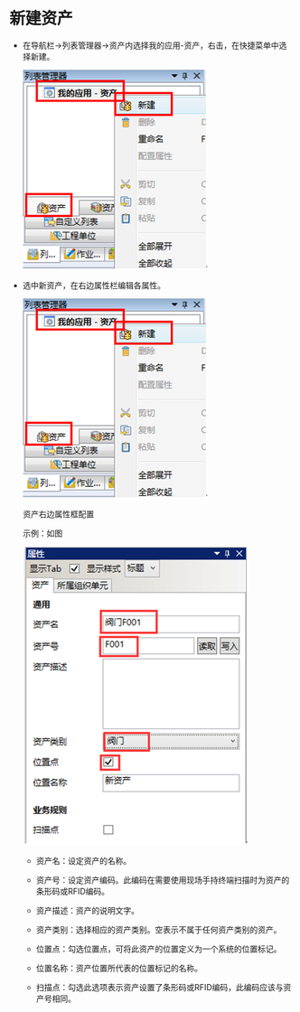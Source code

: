 # 新建资产

* 在导航栏→列表管理器→资产内选择我的应用-资产，右击，在快捷菜单中选择新建。

  ![](./images/新建资产.png)

* 选中新资产，在右边属性栏编辑各属性。

  ![](./images/新建资产.png)

  资产右边属性框配置

  示例：如图

  ![](./images/资产属性框.png)

  * 资产名：设定资产的名称。

  * 资产号：设定资产编码。此编码在需要使用现场手持终端扫描时为资产的条形码或RFID编码。

  * 资产描述：资产的说明文字。

  * 资产类别：选择相应的资产类别。空表示不属于任何资产类别的资产。

  * 位置点：勾选位置点，可将此资产的位置定义为一个系统的位置标记。

  * 位置名称：资产位置所代表的位置标记的名称。
  
  * 扫描点：勾选此选项表示资产设置了条形码或RFID编码，此编码应该与资产号相同。
